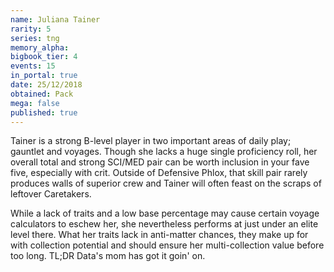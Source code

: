 ```yaml
---
name: Juliana Tainer
rarity: 5
series: tng
memory_alpha:
bigbook_tier: 4
events: 15
in_portal: true
date: 25/12/2018
obtained: Pack
mega: false
published: true
---
```


Tainer is a strong B-level player in two important areas of daily play; gauntlet and voyages. Though she lacks a huge single proficiency roll, her overall total and strong SCI/MED pair can be worth inclusion in your fave five, especially with crit. Outside of Defensive Phlox, that skill pair rarely produces walls of superior crew and Tainer will often feast on the scraps of leftover Caretakers.

While a lack of traits and a low base percentage may cause certain voyage calculators to eschew her, she nevertheless performs at just under an elite level there. What her traits lack in anti-matter chances, they make up for with collection potential and should ensure her multi-collection value before too long. TL;DR Data's mom has got it goin' on.
